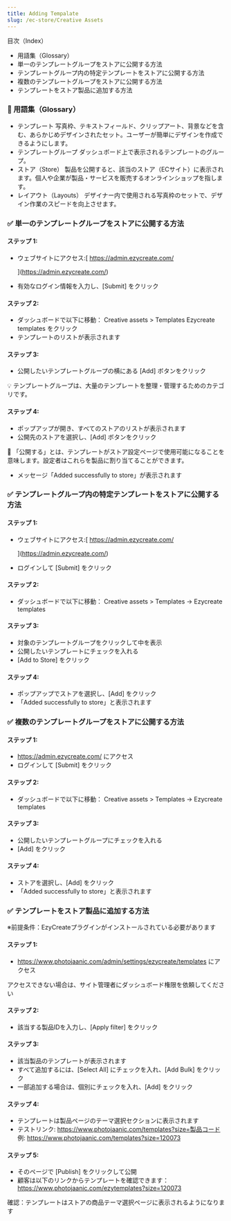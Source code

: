 ```yaml
---
title: Adding Tempalate
slug: /ec-store/Creative Assets
---
```

目次（Index）

* 用語集（Glossary）
* 単一のテンプレートグループをストアに公開する方法
* テンプレートグループ内の特定テンプレートをストアに公開する方法
* 複数のテンプレートグループをストアに公開する方法
* テンプレートをストア製品に追加する方法

### 📖 用語集（Glossary）

* テンプレート
   写真枠、テキストフィールド、クリップアート、背景などを含む、あらかじめデザインされたセット。ユーザーが簡単にデザインを作成できるようにします。
* テンプレートグループ
   ダッシュボード上で表示されるテンプレートのグループ。
* ストア（Store）
   製品を公開すると、該当のストア（ECサイト）に表示されます。個人や企業が製品・サービスを販売するオンラインショップを指します。
* レイアウト（Layouts）
   デザイナー内で使用される写真枠のセットで、デザイン作業のスピードを向上させます。

### ✅ 単一のテンプレートグループをストアに公開する方法

#### ステップ 1:

* ウェブサイトにアクセス:[ https://admin.ezycreate.com/

  ](https://admin.ezycreate.com/)
* 有効なログイン情報を入力し、\[Submit] をクリック

#### ステップ 2:

* ダッシュボードで以下に移動：
   Creative assets > Templates
   Ezycreate templates をクリック
* テンプレートのリストが表示されます

#### ステップ 3:

* 公開したいテンプレートグループの横にある \[Add] ボタンをクリック

💡 テンプレートグループは、大量のテンプレートを整理・管理するためのカテゴリです。

#### ステップ 4:

* ポップアップが開き、すべてのストアのリストが表示されます
* 公開先のストアを選択し、\[Add] ボタンをクリック

📝 「公開する」とは、テンプレートがストア設定ページで使用可能になることを意味します。設定者はこれらを製品に割り当てることができます。

* メッセージ「Added successfully to store」が表示されます

### ✅ テンプレートグループ内の特定テンプレートをストアに公開する方法

#### ステップ 1:

* ウェブサイトにアクセス:[ https://admin.ezycreate.com/

  ](https://admin.ezycreate.com/)
* ログインして \[Submit] をクリック

#### ステップ 2:

* ダッシュボードで以下に移動：
   Creative assets > Templates → Ezycreate templates

#### ステップ 3:

* 対象のテンプレートグループをクリックして中を表示
* 公開したいテンプレートにチェックを入れる
* \[Add to Store] をクリック

#### ステップ 4:

* ポップアップでストアを選択し、\[Add] をクリック
* 「Added successfully to store」と表示されます

### ✅ 複数のテンプレートグループをストアに公開する方法

#### ステップ 1:

* <https://admin.ezycreate.com/> にアクセス
* ログインして \[Submit] をクリック

#### ステップ 2:

* ダッシュボードで以下に移動：
   Creative assets > Templates → Ezycreate templates

#### ステップ 3:

* 公開したいテンプレートグループにチェックを入れる
* \[Add] をクリック

#### ステップ 4:

* ストアを選択し、\[Add] をクリック
* 「Added successfully to store」と表示されます

### ✅ テンプレートをストア製品に追加する方法

※前提条件：EzyCreateプラグインがインストールされている必要があります

#### ステップ 1:

* <https://www.photojaanic.com/admin/settings/ezycreate/templates> にアクセス

アクセスできない場合は、サイト管理者にダッシュボード権限を依頼してください

#### ステップ 2:

* 該当する製品IDを入力し、\[Apply filter] をクリック

#### ステップ 3:

* 該当製品のテンプレートが表示されます
* すべて追加するには、\[Select All] にチェックを入れ、\[Add Bulk] をクリック
* 一部追加する場合は、個別にチェックを入れ、\[Add] をクリック

#### ステップ 4:

* テンプレートは製品ページのテーマ選択セクションに表示されます
* テストリンク: https://www.photojaanic.com/templates?size=製品コード
   例: https://www.photojaanic.com/templates?size=120073

#### ステップ 5:

* そのページで \[Publish] をクリックして公開
* 顧客は以下のリンクからテンプレートを確認できます：
   https://www.photojaanic.com/ezytemplates?size=120073

確認：テンプレートはストアの商品テーマ選択ページに表示されるようになります
